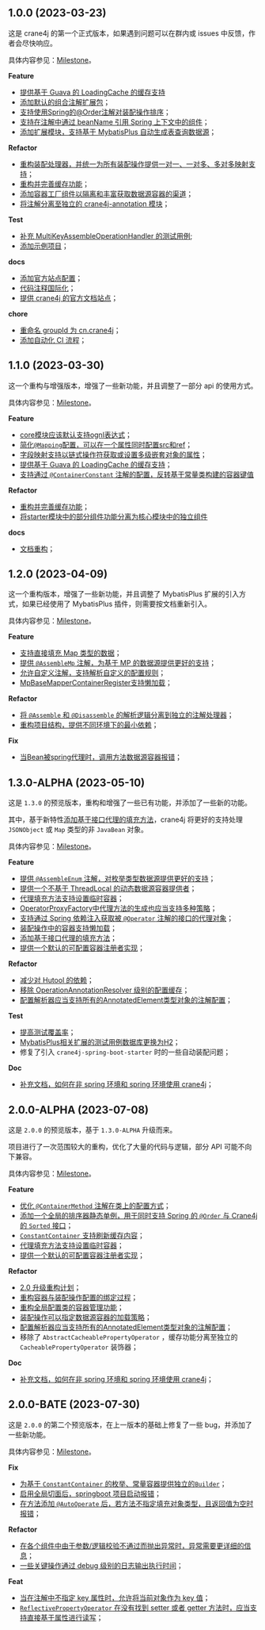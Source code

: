 ## 1.0.0 (2023-03-23)

这是 crane4j 的第一个正式版本，如果遇到问题可以在群内或 issues 中反馈，作者会尽快响应。

具体内容参见：[Milestone](https://github.com/opengoofy/crane4j/milestone/1)。

**Feature**

- [提供基于 Guava 的 LoadingCache 的缓存支持](https://github.com/opengoofy/crane4j/issues/24)
- [添加默认的组合注解扩展包](https://github.com/opengoofy/crane4j/issues/20)；
- [支持使用Spring的@Order注解对装配操作排序](https://github.com/opengoofy/crane4j/issues/17)；
- [支持在注解中通过 beanName 引用 Spring 上下文中的组件](https://github.com/opengoofy/crane4j/issues/14)；
- [添加扩展模块，支持基于 MybatisPlus 自动生成表查询数据源](https://github.com/opengoofy/crane4j/issues/8)；

**Refactor**

- [重构装配处理器，并统一为所有装配操作提供一对一、一对多、多对多映射支持](https://github.com/opengoofy/crane4j/issues/25)；
- [重构并完善缓存功能](https://github.com/opengoofy/crane4j/issues/23)；
- [添加容器工厂组件以隔离和丰富获取数据源容器的渠道](https://github.com/opengoofy/crane4j/issues/4)；
- [将注解分离至独立的 crane4j-annotation 模块](https://github.com/opengoofy/crane4j/issues/10)；

**Test**

- [补充 MultiKeyAssembleOperationHandler 的测试用例](https://github.com/opengoofy/crane4j/issues/1);
- [添加示例项目](https://github.com/opengoofy/crane4j/issues/15)；

**docs**

- [添加官方站点配置](https://github.com/opengoofy/crane4j/issues/18)；
- [代码注释国际化](https://github.com/opengoofy/crane4j/issues/13)；
- [提供 crane4j 的官方文档站点](https://github.com/opengoofy/crane4j/issues/2)；

**chore**

- [重命名 groupId 为 cn.crane4j](https://github.com/opengoofy/crane4j/issues/9)；
- [添加自动化 CI 流程](https://github.com/opengoofy/crane4j/issues/12)；

## 1.1.0 (2023-03-30)

这一个重构与增强版本，增强了一些新功能，并且调整了一部分 api 的使用方式。

具体内容参见：[Milestone](https://github.com/opengoofy/crane4j/milestone/2)。

**Feature**

- [core模块应该默认支持ognl表达式](https://github.com/opengoofy/crane4j/issues/24)；
- [简化`@Mapping`配置，可以在一个属性同时配置src和ref](https://github.com/opengoofy/crane4j/issues/30)；
- [字段映射支持以链式操作符获取或设置多级嵌套对象的属性](https://github.com/opengoofy/crane4j/issues/27)；
- [提供基于 Guava 的 LoadingCache 的缓存支持](https://github.com/opengoofy/crane4j/issues/24)；
- [支持通过 `@ContainerConstant` 注解的配置，反转基于常量类构建的容器键值](https://github.com/opengoofy/crane4j/issues/33)

**Refactor**

- [重构并完善缓存功能](https://github.com/opengoofy/crane4j/issues/23)；
- [将starter模块中的部分组件功能分离为核心模块中的独立组件](https://github.com/opengoofy/crane4j/issues/28)

**docs**

- [文档重构](https://github.com/opengoofy/crane4j/issues/31)；

## 1.2.0 (2023-04-09)

这一个重构版本，增强了一些新功能，并且调整了 MybatisPlus 扩展的引入方式，如果已经使用了 MybatisPlus 插件，则需要按文档重新引入。

具体内容参见：[Milestone](https://github.com/opengoofy/crane4j/milestone/3)。

**Feature**

- [支持直接填充 Map 类型的数据](https://github.com/opengoofy/crane4j/issues/21)；
- [提供 `@AssembleMp` 注解，为基于 MP 的数据源提供更好的支持](https://github.com/opengoofy/crane4j/issues/36)；
- [允许自定义注解，支持解析自定义的配置规则](https://github.com/opengoofy/crane4j/issues/22)；
- [MpBaseMapperContainerRegister支持懒加载](https://github.com/opengoofy/crane4j/issues/37)；

**Refactor**

- [将 `@Assemble` 和 `@Disassemble` 的解析逻辑分离到独立的注解处理器](https://github.com/opengoofy/crane4j/issues/39)；
- [重构项目结构，提供不同环境下的最小依赖](https://github.com/opengoofy/crane4j/issues/28)；

**Fix**

- [当Bean被spring代理时，调用方法数据源容器报错](https://github.com/opengoofy/crane4j/issues/38)；

## 1.3.0-ALPHA (2023-05-10)

这是 `1.3.0` 的预览版本，重构和增强了一些已有功能，并添加了一些新的功能。

其中，基于新特性[添加基于接口代理的填充方法](https://github.com/opengoofy/crane4j/issues/44)，crane4j 将更好的支持处理 `JSONObject` 或 `Map` 类型的非 `JavaBean`  对象。

具体内容参见：[Milestone](https://github.com/opengoofy/crane4j/milestone/4)。

**Feature**

- [提供 `@AssembleEnum` 注解，对枚举类型数据源提供更好的支持](https://github.com/opengoofy/crane4j/issues/35)；
- [提供一个不基于 ThreadLocal 的动态数据源容器提供者](https://github.com/opengoofy/crane4j/issues/61)；
- [代理填充方法支持设置临时容器](https://github.com/opengoofy/crane4j/issues/49)；
- [OperatorProxyFactory中代理方法的生成也应当支持多种策略](https://github.com/opengoofy/crane4j/issues/55)；
- [支持通过 Spring 依赖注入获取被 `@Operator` 注解的接口的代理对象](https://github.com/opengoofy/crane4j/issues/48)；
- [装配操作中的容器支持懒加载](https://github.com/opengoofy/crane4j/issues/50)；
- [添加基于接口代理的填充方法](https://github.com/opengoofy/crane4j/issues/44)；
- [提供一个默认的可配置容器注册者实现](https://github.com/opengoofy/crane4j/issues/41)；

**Refactor**

- [减少对 Hutool 的依赖](https://github.com/opengoofy/crane4j/issues/70)；
- [移除 OperationAnnotationResolver 级别的配置缓存](https://github.com/opengoofy/crane4j/issues/59)；
- [配置解析器应当支持所有的AnnotatedElement类型对象的注解配置](https://github.com/opengoofy/crane4j/issues/45)；

**Test**

- [提高测试覆盖率](https://github.com/opengoofy/crane4j/issues/67)；
- [MybatisPlus相关扩展的测试用例数据库更换为H2](https://github.com/opengoofy/crane4j/issues/72)；
- 修复了引入 `crane4j-spring-boot-starter` 时的一些自动装配问题；

**Doc**

- [补充文档，如何在非 spring 环境和 spring 环境使用 crane4j](https://github.com/opengoofy/crane4j/issues/34)；

## 2.0.0-ALPHA (2023-07-08)

这是 `2.0.0` 的预览版本，基于 `1.3.0-ALPHA` 升级而来。

项目进行了一次范围较大的重构，优化了大量的代码与逻辑，部分 API 可能不向下兼容。

具体内容参见：[Milestone](https://github.com/opengoofy/crane4j/milestone/4)。

**Feature**

- [优化 `@ContainerMethod` 注解在类上的配置方式](https://github.com/opengoofy/crane4j/issues/97)；
- [添加一个全局的排序器静态单例，用于同时支持 Spring 的 `@Order` 与 Crane4j 的 `Sorted` 接口](https://github.com/opengoofy/crane4j/issues/84)；
- [`ConstantContainer` 支持刷新缓存内容](https://github.com/opengoofy/crane4j/issues/76)；
- [代理填充方法支持设置临时容器](https://github.com/opengoofy/crane4j/issues/49)；
- [提供一个默认的可配置容器注册者实现](https://github.com/opengoofy/crane4j/issues/41)；

**Refactor**

- [2.0 升级重构计划](https://github.com/opengoofy/crane4j/issues/86)；
- [重构容器与装配操作配置的绑定过程](https://github.com/opengoofy/crane4j/issues/85)；
- [重构全局配置类的容器管理功能](https://github.com/opengoofy/crane4j/issues/81)；
- [装配操作可以指定数据源容器的加载策略](https://github.com/opengoofy/crane4j/issues/63)；
- [配置解析器应当支持所有的AnnotatedElement类型对象的注解配置](https://github.com/opengoofy/crane4j/issues/45)；
- 移除了 `AbstractCacheablePropertyOperator` ，缓存功能分离至独立的 `CacheablePropertyOperator` 装饰器；

**Doc**

- [补充文档，如何在非 spring 环境和 spring 环境使用 crane4j](https://github.com/opengoofy/crane4j/issues/34)；

## 2.0.0-BATE (2023-07-30)

这是 `2.0.0` 的第二个预览版本，在上一版本的基础上修复了一些 bug，并添加了一些新功能。

具体内容参见：[Milestone](https://github.com/opengoofy/crane4j/milestone/4)。

**Fix**

- [为基于 `ConstantContainer` 的枚举、常量容器提供独立的`Builder`](https://github.com/opengoofy/crane4j/issues/77)；
- [启用全局切面后，springboot 项目启动报错](https://github.com/opengoofy/crane4j/issues/113)；
- [在方法添加 `@AutoOperate` 后，若方法不指定填充对象类型，且返回值为空时报错](https://github.com/opengoofy/crane4j/issues/114)；

**Refactor**

- [在各个组件中由于参数/逻辑校验不通过而抛出异常时，异常需要更详细的信息](https://github.com/opengoofy/crane4j/issues/116)；
- [一些关键操作通过 debug 级别的日志输出执行时间](https://github.com/opengoofy/crane4j/issues/107)；

**Feat**

- [当在注解中不指定 key 属性时，允许将当前对象作为 key 值](https://github.com/opengoofy/crane4j/issues/100)；
- [`ReflectivePropertyOperator` 在没有找到 setter 或者 getter 方法时，应当支持直接基于属性进行读写](https://github.com/opengoofy/crane4j/issues/105)；
